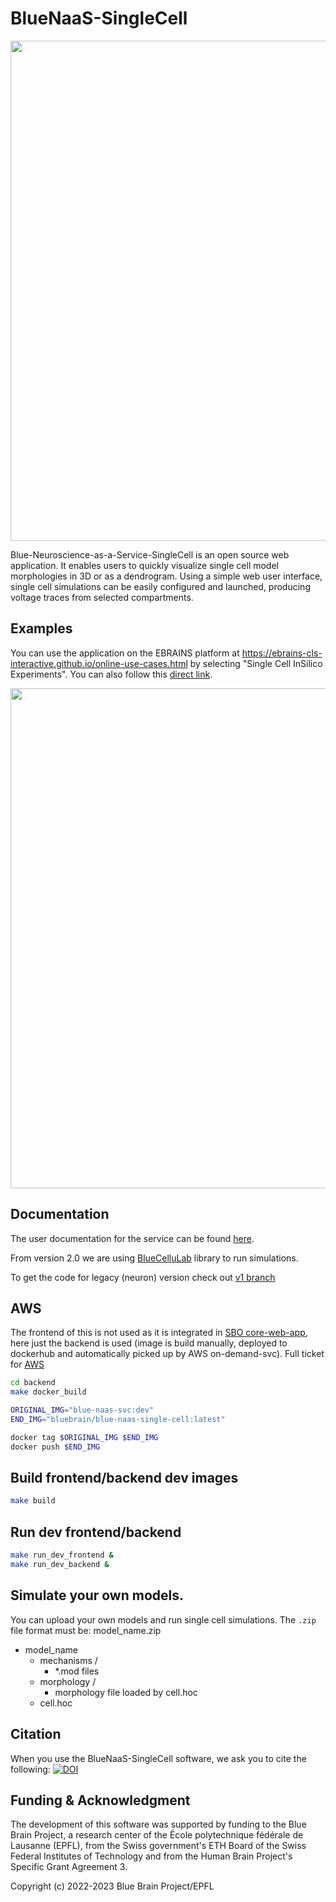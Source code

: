 # BlueNaaS-SingleCell

<img src="BlueNaaS-SingleCell.jpg" width="800"/>

Blue-Neuroscience-as-a-Service-SingleCell is an open source web application.
It enables users to quickly visualize single cell model morphologies in 3D
or as a dendrogram. Using a simple web user interface, single cell simulations
can be easily configured and launched, producing voltage traces from selected
compartments.

## Examples
You can use the application on the EBRAINS platform at https://ebrains-cls-interactive.github.io/online-use-cases.html by selecting "Single Cell InSilico Experiments". You can also follow this [direct link](https://blue-naas-bsp-epfl.apps.hbp.eu/#/url/hippocampus_optimization/rat/CA1/v4.0.5/optimizations_Python3/CA1_pyr_cACpyr_mpg141208_B_idA_20190328144006/CA1_pyr_cACpyr_mpg141208_B_idA_20190328144006.zip?use_cell=cell_seed3_0.hoc&bluenaas=true).

<img src="images/output.png" width="800"/>

## Documentation
The user documentation for the service can be found [here](https://ebrains-cls-interactive.github.io/docs/online_usecases/single_cell_in_silico/single_cell_clamp/single_cell_clamp.html).

From version 2.0 we are using [BlueCelluLab](https://github.com/BlueBrain/BlueCelluLab) library to run simulations.

To get the code for legacy (neuron) version check out [v1 branch](https://bbpgitlab.epfl.ch/project/sbo/bluenaas-single-cell/-/tree/v1)

## AWS 
The frontend of this is not used as it is integrated in [SBO core-web-app](https://bbpgitlab.epfl.ch/project/sbo/core-web-app/-/blob/develop/src/components/simulate/single-neuron/visualization/View.tsx?ref_type=heads), here just the backend is used (image is build manually, deployed to dockerhub and automatically picked up by AWS on-demand-svc). Full ticket for [AWS](https://bbpteam.epfl.ch/project/issues/browse/BBPP154-134)

```bash
cd backend
make docker_build

ORIGINAL_IMG="blue-naas-svc:dev"
END_IMG="bluebrain/blue-naas-single-cell:latest"

docker tag $ORIGINAL_IMG $END_IMG
docker push $END_IMG
```

## Build frontend/backend dev images
```bash
make build
```

## Run dev frontend/backend
```bash
make run_dev_frontend &
make run_dev_backend &
```

## Simulate your own models.
You can upload your own models and run single cell simulations. The `.zip` file format must be:
model_name.zip
  - model_name
    - mechanisms /
      - *.mod files
    - morphology /
      - morphology file loaded by cell.hoc
    - cell.hoc

## Citation
When you use the BlueNaaS-SingleCell software, we ask you to cite the following:
[![DOI](https://zenodo.org/badge/doi/10.5281/zenodo.7784792.svg)](https://doi.org/10.5281/zenodo.7784792)

## Funding & Acknowledgment
The development of this software was supported by funding to the Blue Brain Project,
a research center of the École polytechnique fédérale de Lausanne (EPFL),
from the Swiss government's ETH Board of the Swiss Federal Institutes of Technology
and from the Human Brain Project's Specific Grant Agreement 3.

Copyright (c) 2022-2023 Blue Brain Project/EPFL
